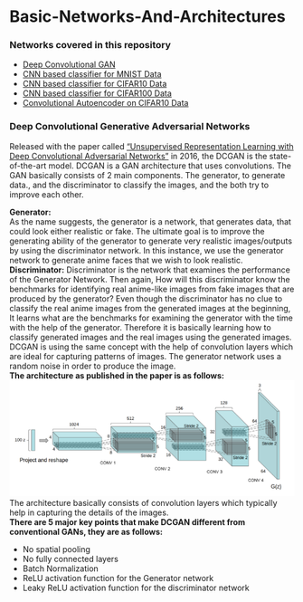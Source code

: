 # Basic-Networks-And-Architectures  
### Networks covered in this repository 
- [Deep Convolutional GAN](DC-GAN)  
- [CNN based classifier for MNIST Data](CNN-based-MNIST-classifier)  
- [CNN based classifier for CIFAR10 Data](CNN-based-CIFAR10-classifier)
- [CNN based classifier for CIFAR100 Data](CNN-based-CIFAR100-classifier)
- [Convolutional Autoencoder on CIFAR10 Data](https://github.com/lucciffer/Basic-Networks-And-Architectures/tree/main/Convolutional-Autoencoder%20on%20CIFAR10)  


### Deep Convolutional Generative Adversarial Networks  
Released with the paper called [“Unsupervised Representation Learning with Deep Convolutional Adversarial Networks”](https://arxiv.org/abs/1511.06434v1) in 2016, the DCGAN is the state-of-the-art model. DCGAN is a GAN architecture that uses convolutions. The GAN basically consists of 2 main components. The generator, to generate data., and the discriminator to classify the images, and the both try to improve each other.  

**Generator:**  
As the name suggests, the generator is a network, that generates data, that could look either realistic or fake. The ultimate goal is to improve the generating ability of the generator to generate very realistic images/outputs by using the discriminator network. In this instance, we use the generator network to generate anime faces that we wish to look realistic.   
**Discriminator:**
Discriminator is the network that examines the performance of the Generator Network. Then again, How will this discriminator know the benchmarks for identifying real anime-like images from fake images that are produced by the generator? Even though the discriminator has no clue to classify the real anime images from the generated images at the beginning, It learns what are the benchmarks for examining the generator with the time with the help of the generator. Therefore it is basically learning how to classify generated images and the real images using the generated images.  
DCGAN is using the same concept with the help of convolution layers which are ideal for capturing patterns of images. The generator network uses a random noise in order to produce the image.  
**The architecture as published in the paper is as follows:** 
<img src="DC-GAN/assets/dcgan-arch.png"> 
The architecture basically consists of convolution layers which typically help in capturing the details of the images.  
**There are 5 major key points that make DCGAN different from conventional GANs, they are as follows:**  
- No spatial pooling 
- No fully connected layers
- Batch Normalization 
- ReLU activation function for the Generator network
- Leaky ReLU activation function for the discriminator network  

